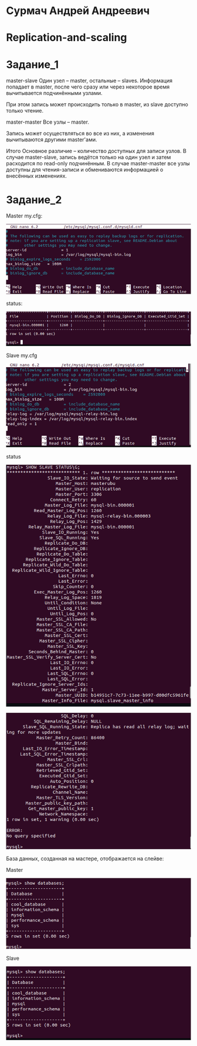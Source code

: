 # Сурмач Андрей Андреевич
# Replication-and-scaling
# Задание_1
master-slave
Один узел – master, остальные – slaves.
Информация попадает в master, после чего сразу или через некоторое время вычитывается подчинёнными узлами.

При этом запись может происходить только в master, из slave доступно только чтение.

master-master
Все узлы – master.

Запись может осуществляться во все из них, а изменения вычитываются другими master'ами.

Итого
Основное различие – количество доступных для записи узлов. В случае master-slave, запись ведётся только на один узел и затем расходится по read-only подчинённым. В случае master-master все узлы доступны для чтения-записи и обмениваются информацией о внесённых изменениях.

# Задание_2
Master
my.cfg:

![1](https://github.com/Aid1986/Replication-and-scaling/blob/main/1.png)

status:

![2](https://github.com/Aid1986/Replication-and-scaling/blob/main/2.png)

Slave
my.cfg


![3](https://github.com/Aid1986/Replication-and-scaling/blob/main/3.png)


status


![4](https://github.com/Aid1986/Replication-and-scaling/blob/main/4.png)

![5](https://github.com/Aid1986/Replication-and-scaling/blob/main/5.png)


База данных, созданная на мастере, отображается на слейве:

Master

![6](https://github.com/Aid1986/Replication-and-scaling/blob/main/6.png)

Slave

![7](https://github.com/Aid1986/Replication-and-scaling/blob/main/7.png)
